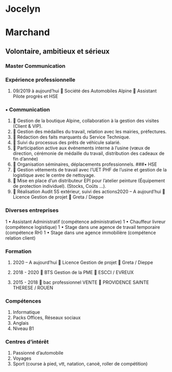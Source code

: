 # Jocelyn 
# Marchand
## Volontaire, ambitieux et sérieux
### Master Communication
### Expérience professionnelle
1. 09/2019 à aujourd’hui  Société des Automobiles Alpine  Assistant Pilote progrès et HSE
### •	Communication
1. 	Gestion de la boutique Alpine, collaboration à la gestion des visites (Client & VIP).
1. 	Gestion des médailles du travail, relation avec les mairies, préfectures.
1. 	Rédaction des faits marquants du Service Technique.
1. 	Suivi du processus des prêts de véhicule salarié.
1. 	Participation active aux événements interne à l’usine (vœux de direction, cérémonie de médaille du travail, distribution des cadeaux de fin d’année)
1. 	Organisation séminaires, déplacements professionnels.
###•	HSE
1. 	Gestion vêtements de travail avec l’UET PHF de l’usine et gestion de la logistique avec le centre de nettoyage.
1. 	Mise en place d’un distributeur EPI pour l’atelier peinture (Équipement de protection individuel). (Stocks, Coûts …).
1. 	Réalisation Audit 5S extérieur, suivi des actions2020 – A aujourd’hui  Licence Gestion de projet  Greta / Dieppe
### Diverses entreprises
1 •	Assistant Administratif (compétence administrative)
1 •	Chauffeur livreur (compétence logistique)
1 •	Stage dans une agence de travail temporaire (compétence RH)
1 •	Stage dans une agence immobilière (compétence relation client)
### Formation
1. 2020 – A aujourd’hui  Licence Gestion de projet  Greta / Dieppe

1. 2018 - 2020  BTS Gestion de la PME  ESCCI / EVREUX
1. 2015 - 2018  bac professionnel VENTE  PROVIDENCE SAINTE THERESE / ROUEN
### Compétences
1. Informatique 
1. Packs Offices, Réseaux sociaux
1. Anglais
1. Niveau B1
### Centres d’intérêt
1. Passionné d’automobile
1. Voyages
1. Sport (course à pied, vtt, natation, canoë, roller de compétition)
